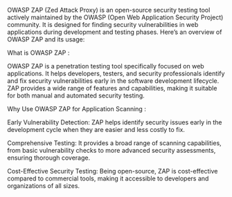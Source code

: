 OWASP ZAP (Zed Attack Proxy) is an open-source security testing tool actively maintained by the OWASP (Open Web Application Security Project) community. It is designed for finding security vulnerabilities in web applications during development and testing phases. Here’s an overview of OWASP ZAP and its usage:

What is OWASP ZAP :

OWASP ZAP is a penetration testing tool specifically focused on web applications. It helps developers, testers, and security professionals identify and fix security vulnerabilities early in the software development lifecycle. ZAP provides a wide range of features and capabilities, making it suitable for both manual and automated security testing.

Why Use OWASP ZAP for Application Scanning :

Early Vulnerability Detection: ZAP helps identify security issues early in the development cycle when they are easier and less costly to fix.

Comprehensive Testing: It provides a broad range of scanning capabilities, from basic vulnerability checks to more advanced security assessments, ensuring thorough coverage.

Cost-Effective Security Testing: Being open-source, ZAP is cost-effective compared to commercial tools, making it accessible to developers and organizations of all sizes.
